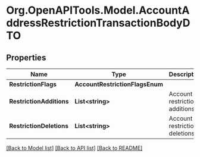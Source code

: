 # Org.OpenAPITools.Model.AccountAddressRestrictionTransactionBodyDTO

## Properties

Name | Type | Description | Notes
------------ | ------------- | ------------- | -------------
**RestrictionFlags** | **AccountRestrictionFlagsEnum** |  | 
**RestrictionAdditions** | **List&lt;string&gt;** | Account restriction additions. | 
**RestrictionDeletions** | **List&lt;string&gt;** | Account restriction deletions. | 

[[Back to Model list]](../README.md#documentation-for-models) [[Back to API list]](../README.md#documentation-for-api-endpoints) [[Back to README]](../README.md)

